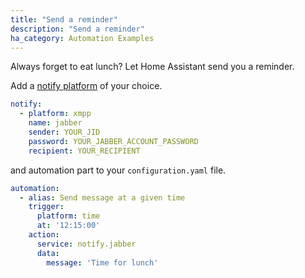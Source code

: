 ```yaml
---
title: "Send a reminder"
description: "Send a reminder"
ha_category: Automation Examples
---
```


Always forget to eat lunch? Let Home Assistant send you a reminder.

Add a [notify platform](/integrations/notify/) of your choice.

```yaml
notify:
  - platform: xmpp
    name: jabber
    sender: YOUR_JID
    password: YOUR_JABBER_ACCOUNT_PASSWORD
    recipient: YOUR_RECIPIENT
```

and automation part to your `configuration.yaml` file.

```yaml
automation:
  - alias: Send message at a given time
    trigger:
      platform: time
      at: '12:15:00'
    action:
      service: notify.jabber
      data:
        message: 'Time for lunch'
```
